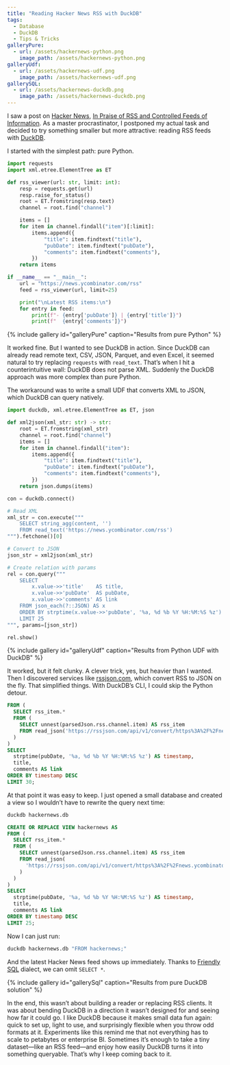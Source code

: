 ```yaml
---
title: "Reading Hacker News RSS with DuckDB"
tags:
  - Database
  - DuckDB
  - Tips & Tricks
galleryPure:
  - url: /assets/hackernews-python.png
    image_path: /assets/hackernews-python.png
galleryUdf:
  - url: /assets/hackernews-udf.png
    image_path: /assets/hackernews-udf.png
gallerySQL:
  - url: /assets/hackernews-duckdb.png
    image_path: /assets/hackernews-duckdb.png
---
```


I saw a post on [Hacker News](https://news.ycombinator.com/), [In Praise of RSS and Controlled Feeds of Information](https://blog.burkert.me/posts/in_praise_of_syndication/). As a master procrastinator, I postponed my actual task and decided to try something smaller but more attractive: reading RSS feeds with [DuckDB](https://duckdb.org/).

I started with the simplest path: pure Python.

```python
import requests
import xml.etree.ElementTree as ET

def rss_viewer(url: str, limit: int):
    resp = requests.get(url)
    resp.raise_for_status()
    root = ET.fromstring(resp.text)
    channel = root.find("channel")

    items = []
    for item in channel.findall("item")[:limit]:
        items.append({
            "title": item.findtext("title"),
            "pubDate": item.findtext("pubDate"),
            "comments": item.findtext("comments"),
        })
    return items

if __name__ == "__main__":
    url = "https://news.ycombinator.com/rss"
    feed = rss_viewer(url, limit=25)

    print("\nLatest RSS items:\n")
    for entry in feed:
        print(f"- {entry['pubDate']} | {entry['title']}")
        print(f"  {entry['comments']}")
```

{% include gallery id="galleryPure" caption="Results from pure Python" %}

It worked fine. But I wanted to see DuckDB in action. Since DuckDB can already read remote text, CSV, JSON, Parquet, and even Excel, it seemed natural to try replacing `requests` with `read_text`. That’s when I hit a counterintuitive wall: DuckDB does not parse XML. Suddenly the DuckDB approach was more complex than pure Python.

The workaround was to write a small UDF that converts XML to JSON, which DuckDB can query natively.

```python
import duckdb, xml.etree.ElementTree as ET, json

def xml2json(xml_str: str) -> str:
    root = ET.fromstring(xml_str)
    channel = root.find("channel")
    items = []
    for item in channel.findall("item"):
        items.append({
            "title": item.findtext("title"),
            "pubDate": item.findtext("pubDate"),
            "comments": item.findtext("comments"),
        })
    return json.dumps(items)

con = duckdb.connect()

# Read XML
xml_str = con.execute("""
    SELECT string_agg(content, '')
    FROM read_text('https://news.ycombinator.com/rss')
""").fetchone()[0]

# Convert to JSON
json_str = xml2json(xml_str)

# Create relation with params
rel = con.query("""
    SELECT 
        x.value->>'title'    AS title,
        x.value->>'pubDate'  AS pubDate,
        x.value->>'comments' AS link
    FROM json_each(?::JSON) AS x
    ORDER BY strptime(x.value->>'pubDate', '%a, %d %b %Y %H:%M:%S %z') DESC
    LIMIT 25
""", params=[json_str])

rel.show()
```

{% include gallery id="galleryUdf" caption="Results from Python UDF with DuckDB" %}

It worked, but it felt clunky. A clever trick, yes, but heavier than I wanted. Then I discovered services like [rssjson.com](https://rssjson.com/), which convert RSS to JSON on the fly. That simplified things. With DuckDB’s CLI, I could skip the Python detour.

```SQL
FROM (
  SELECT rss_item.*
  FROM (
    SELECT unnest(parsedJson.rss.channel.item) AS rss_item
    FROM read_json('https://rssjson.com/api/v1/convert/https%3A%2F%2Fnews.ycombinator.com%2Frss')
  )
)
SELECT 
  strptime(pubDate, '%a, %d %b %Y %H:%M:%S %z') AS timestamp,
  title,
  comments AS link
ORDER BY timestamp DESC
LIMIT 30;
```

At that point it was easy to keep. I just opened a small database and created a view so I wouldn’t have to rewrite the query next time:

```bash
duckdb hackernews.db
```

```sql
CREATE OR REPLACE VIEW hackernews AS
FROM (
  SELECT rss_item.*
  FROM (
    SELECT unnest(parsedJson.rss.channel.item) AS rss_item
    FROM read_json(
      'https://rssjson.com/api/v1/convert/https%3A%2F%2Fnews.ycombinator.com%2Frss'
    )
  )
)
SELECT 
  strptime(pubDate, '%a, %d %b %Y %H:%M:%S %z') AS timestamp,
  title,
  comments AS link
ORDER BY timestamp DESC
LIMIT 25;
```

Now I can just run:

```bash
duckdb hackernews.db "FROM hackernews;"
```

And the latest Hacker News feed shows up immediately. Thanks to [Friendly SQL](https://duckdb.org/docs/stable/sql/dialect/friendly_sql.html) dialect, we can omit `SELECT *`.

{% include gallery id="gallerySql" caption="Results from pure DuckDB solution" %}

In the end, this wasn’t about building a reader or replacing RSS clients. It was about bending DuckDB in a direction it wasn’t designed for and seeing how far it could go. I like DuckDB because it makes small data fun again: quick to set up, light to use, and surprisingly flexible when you throw odd formats at it. Experiments like this remind me that not everything has to scale to petabytes or enterprise BI. Sometimes it’s enough to take a tiny dataset—like an RSS feed—and enjoy how easily DuckDB turns it into something queryable. That’s why I keep coming back to it.
